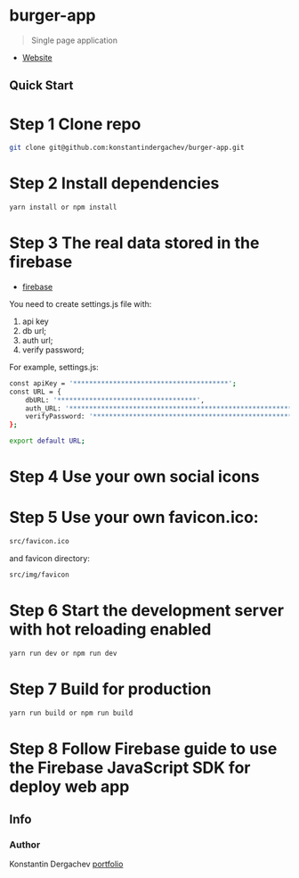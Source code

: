 # burger-app
> Single page application

- [Website](https://burger-a499f.firebaseapp.com/)

## Quick Start

# Step 1 Clone repo
```bash
git clone git@github.com:konstantindergachev/burger-app.git
```
# Step 2 Install dependencies
```bash
yarn install or npm install
```


# Step 3 The real data stored in the firebase
- [firebase](https://firebase.google.com/)

You need to create settings.js file with:
1) api key
2) db url;
3) auth url;
4) verify password;

For example, settings.js:
```bash
const apiKey = '***************************************';
const URL = {
    dbURL: '***********************************',
    auth_URL: '**************************************************************************************',
    verifyPassword: '***************************************************************************************',
};

export default URL;
```
# Step 4 Use your own social icons
# Step 5 Use your own favicon.ico: 
```bash
src/favicon.ico
```
and favicon directory: 
```bash
src/img/favicon
```
# Step 6 Start the development server with hot reloading enabled
```bash
yarn run dev or npm run dev
```
# Step 7 Build for production
```bash
yarn run build or npm run build
```
# Step 8 Follow Firebase guide to use the Firebase JavaScript SDK for deploy web app


## Info
### Author
Konstantin Dergachev [portfolio](http://dergachevkonstantin.surge.sh/)
